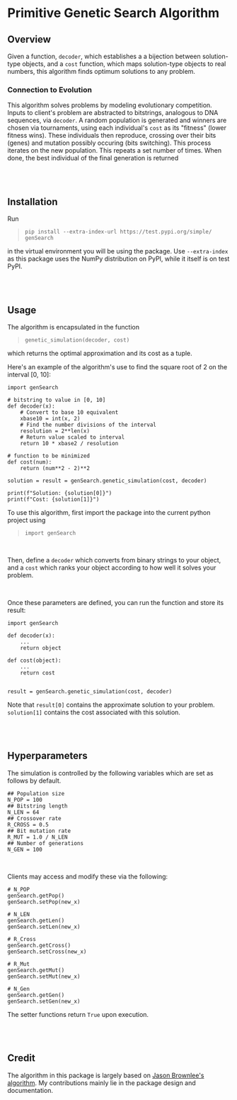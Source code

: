 # Primitive Genetic Search Algorithm

## Overview

Given a function, `decoder`, which establishes a a bijection between solution-type objects, and a `cost` function, which maps solution-type objects to real numbers, this algorithm finds optimum solutions to any problem.

### Connection to Evolution
This algorithm solves problems by modeling evolutionary competition. Inputs to client's problem are abstracted to bitstrings, analogous to DNA sequences, via `decoder`. A random population is generated and winners are chosen via tournaments, using each individual's `cost` as its "fitness" (lower fitness wins). These individuals then reproduce, crossing over their bits (genes) and mutation possibly occuring (bits switching). This process iterates on the new population. This repeats a set number of times. When done, the best individual of the final generation is returned 

<br><br>

## Installation

Run
> `pip install --extra-index-url https://test.pypi.org/simple/ genSearch`

in the virtual environment you will be using the package. Use `--extra-index` as this package uses the NumPy distribution on PyPI, while it itself is on test PyPI.

<br><br>

## Usage

The algorithm is encapsulated in the function
>`genetic_simulation(decoder, cost)`
<p>
which returns the optimal approximation and its cost as a tuple. 
<p>
Here's an example of the algorithm's use to find the square root of 2 on the interval [0, 10]:

```
import genSearch

# bitstring to value in [0, 10]
def decoder(x):
    # Convert to base 10 equivalent
    xbase10 = int(x, 2)
    # Find the number divisions of the interval
    resolution = 2**len(x)
    # Return value scaled to interval
    return 10 * xbase2 / resolution

# function to be minimized
def cost(num):
    return (num**2 - 2)**2

solution = result = genSearch.genetic_simulation(cost, decoder)

print(f"Solution: {solution[0]}")
print(f"Cost: {solution[1]}")

```




To use this algorithm, first import the package into the current python project using

>`import genSearch`
<br>

Then, define a `decoder` which converts from binary strings to your object, and a `cost` which ranks your object according to how well it solves your problem. 
<p>

<br>

Once these parameters are defined, you can run the function and store its result:

```
import genSearch

def decoder(x):
    ...
    return object

def cost(object):
    ...
    return cost 


result = genSearch.genetic_simulation(cost, decoder)
```
<p>

Note that `result[0]` contains the approximate solution to your problem. `solution[1]` contains the cost associated with this solution.

<br>
<br>

## Hyperparameters

The simulation is controlled by the following variables which are set as follows by default.
```
## Population size
N_POP = 100  
## Bitstring length      
N_LEN = 64         
## Crossover rate     
R_CROSS = 0.5    
## Bit mutation rate       
R_MUT = 1.0 / N_LEN
## Number of generations      
N_GEN = 100       
```
<br>

Clients may access and modify these via the following:

```
# N_POP
genSearch.getPop()
genSearch.setPop(new_x)

# N_LEN
genSearch.getLen()
genSearch.setLen(new_x)

# R_Cross
genSearch.getCross()
genSearch.setCross(new_x)

# R_Mut
genSearch.getMut()
genSearch.setMut(new_x)

# N_Gen
genSearch.getGen()
genSearch.setGen(new_x)
```

The setter functions return `True` upon execution. 

<br>
<br>

## Credit

The algorithm in this package is largely based on [Jason Brownlee's algorithm](https://towardsdatascience.com/introduction-to-genetic-algorithms-including-example-code-e396e98d8bf3). My contributions mainly lie in the package design and documentation. 
